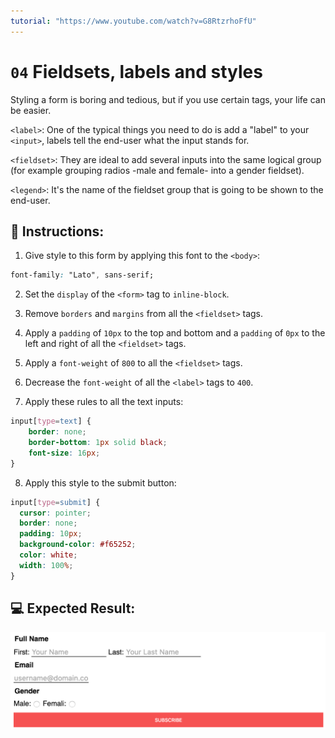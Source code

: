 ```yaml
---
tutorial: "https://www.youtube.com/watch?v=G8RtzrhoFfU"
---
```


# `04` Fieldsets, labels and styles

Styling a form is boring and tedious, but if you use certain tags, your life can be easier. 

`<label>`: One of the typical things you need to do is add a "label" to your `<input>`, labels tell the end-user what the input stands for.

`<fieldset>`: They are ideal to add several inputs into the same logical group (for example grouping radios -male and female- into a gender fieldset).

`<legend>`: It's the name of the fieldset group that is going to be shown to the end-user.

## 📝 Instructions:

1. Give style to this form by applying this font to the `<body>`:

```css
font-family: "Lato", sans-serif;
```

2. Set the `display` of the `<form>` tag to `inline-block`.
   
3. Remove `borders` and `margins` from all the `<fieldset>` tags.

4. Apply a `padding` of `10px` to the top and bottom and a `padding` of `0px` to the left and right of all the `<fieldset>` tags.

5. Apply a `font-weight` of `800` to all the `<fieldset>` tags.

6. Decrease the `font-weight` of all the `<label>` tags to `400`.

7. Apply these rules to all the text inputs:

```css
input[type=text] {
	border: none;
	border-bottom: 1px solid black;
	font-size: 16px;
}
```

8. Apply this style to the submit button:

```css
input[type=submit] {
  cursor: pointer;
  border: none;
  padding: 10px;
  background-color: #f65252;
  color: white;
  width: 100%;
}
```

## 💻 Expected Result:

![06-fieldsets-labels-and-styles](../../.learn/assets/NGmLdal.png?raw=true)
